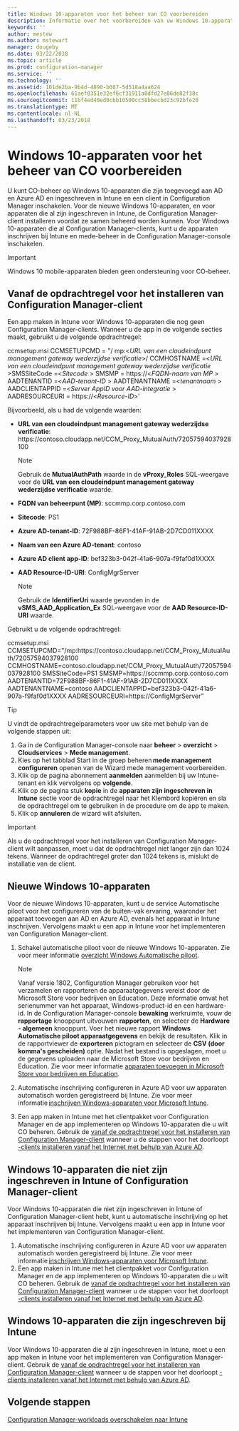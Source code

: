 ```yaml
---
title: Windows 10-apparaten voor het beheer van CO voorbereiden
description: Informatie over het voorbereiden van uw Windows 10-apparaten voor CO-beheer.
keywords: ''
author: mestew
ms.author: mstewart
manager: dougeby
ms.date: 03/22/2018
ms.topic: article
ms.prod: configuration-manager
ms.service: ''
ms.technology: ''
ms.assetid: 101de2ba-9b4d-4890-b087-5d518a4aa624
ms.openlocfilehash: 61aef0351e32ef6cf31911a8dfd27e86de82f38c
ms.sourcegitcommit: 11bf4ed40ed0cbb10500cc58bbecbd23c92bfe20
ms.translationtype: MT
ms.contentlocale: nl-NL
ms.lasthandoff: 03/23/2018
---
```

# <a name="prepare-windows-10-devices-for-co-management"></a>Windows 10-apparaten voor het beheer van CO voorbereiden
U kunt CO-beheer op Windows 10-apparaten die zijn toegevoegd aan AD en Azure AD en ingeschreven in Intune en een client in Configuration Manager inschakelen. Voor de nieuwe Windows 10-apparaten, en voor apparaten die al zijn ingeschreven in Intune, de Configuration Manager-client installeren voordat ze samen beheerd worden kunnen. Voor Windows 10-apparaten die al Configuration Manager-clients, kunt u de apparaten inschrijven bij Intune en mede-beheer in de Configuration Manager-console inschakelen.

> [!IMPORTANT]
> Windows 10 mobile-apparaten bieden geen ondersteuning voor CO-beheer.

## <a name="command-line-to-install-configuration-manager-client"></a>Vanaf de opdrachtregel voor het installeren van Configuration Manager-client
Een app maken in Intune voor Windows 10-apparaten die nog geen Configuration Manager-clients. Wanneer u de app in de volgende secties maakt, gebruikt u de volgende opdrachtregel:

ccmsetup.msi CCMSETUPCMD = "/ mp:&#60;*URL van een cloudeindpunt management gateway wederzijdse verificatie*&#62;/ CCMHOSTNAME =&#60;*URL van een cloudeindpunt management gateway wederzijdse verificatie* &#62;SMSSiteCode =&#60;*Sitecode* &#62; SMSMP = https:&#47;/&#60;*FQDN-naam van MP* &#62; AADTENANTID =&#60;*AAD-tenant-ID*  &#62; AADTENANTNAME =&#60;*tenantnaam* &#62; AADCLIENTAPPID =&#60;*Server AppID voor AAD-integratie* &#62; AADRESOURCEURI = https:&#47;/&#60;*Resource-ID*&#62;'

Bijvoorbeeld, als u had de volgende waarden:

- **URL van een cloudeindpunt management gateway wederzijdse verificatie**: https:/&#47;contoso.cloudapp.net/CCM_Proxy_MutualAuth/72057594037928100    

   >[!Note]    
   >Gebruik de **MutualAuthPath** waarde in de **vProxy_Roles** SQL-weergave voor de **URL van een cloudeindpunt management gateway wederzijdse verificatie** waarde.

- **FQDN van beheerpunt (MP)**: sccmmp.corp.contoso.com    
- **Sitecode**: PS1    
- **Azure AD-tenant-ID**: 72F988BF-86F1-41AF-91AB-2D7CD011XXXX    
- **Naam van een Azure AD-tenant**: contoso    
- **Azure AD client app-ID**: bef323b3-042f-41a6-907a-f9faf0d1XXXX     
- **AAD Resource-ID-URI**: ConfigMgrServer    

  > [!Note]    
  > Gebruik de **IdentifierUri** waarde gevonden in de **vSMS_AAD_Application_Ex** SQL-weergave voor de **AAD Resource-ID-URI** waarde.

Gebruikt u de volgende opdrachtregel:

ccmsetup.msi CCMSETUPCMD="/mp:https:/&#47;contoso.cloudapp.net/CCM_Proxy_MutualAuth/72057594037928100    CCMHOSTNAME=contoso.cloudapp.net/CCM_Proxy_MutualAuth/72057594037928100 SMSSiteCode=PS1 SMSMP=https:/&#47;sccmmp.corp.contoso.com AADTENANTID=72F988BF-86F1-41AF-91AB-2D7CD011XXXX AADTENANTNAME=contoso  AADCLIENTAPPID=bef323b3-042f-41a6-907a-f9faf0d1XXXX AADRESOURCEURI=https:/&#47;ConfigMgrServer”

> [!Tip]
> U vindt de opdrachtregelparameters voor uw site met behulp van de volgende stappen uit:     
> 1. Ga in de Configuration Manager-console naar **beheer** > **overzicht** > **Cloudservices**  >  **Mede management**.  
> 2. Kies op het tabblad Start in de groep beheren **mede management configureren** openen van de Wizard mede management voorbereiden.    
> 3. Klik op de pagina abonnement **aanmelden** aanmelden bij uw Intune-tenant en klik vervolgens op **volgende**.    
> 4. Klik op de pagina stuk **kopie** in de **apparaten zijn ingeschreven in Intune** sectie voor de opdrachtregel naar het Klembord kopiëren en sla de opdrachtregel om te gebruiken in de procedure om de app te maken.  
> 5. Klik op **annuleren** de wizard wilt afsluiten.

> [!Important]    
> Als u de opdrachtregel voor het installeren van Configuration Manager-client wilt aanpassen, moet u dat de opdrachtregel niet langer zijn dan 1024 tekens. Wanneer de opdrachtregel groter dan 1024 tekens is, mislukt de installatie van de client.


## <a name="new-windows-10-devices"></a>Nieuwe Windows 10-apparaten
Voor de nieuwe Windows 10-apparaten, kunt u de service Automatische piloot voor het configureren van de buiten-vak ervaring, waaronder het apparaat toevoegen aan AD en Azure AD, evenals het apparaat in Intune inschrijven. Vervolgens maakt u een app in Intune voor het implementeren van Configuration Manager-client.  
1. Schakel automatische piloot voor de nieuwe Windows 10-apparaten. Zie voor meer informatie [overzicht Windows Automatische piloot](https://docs.microsoft.com/windows/deployment/windows-10-auto-pilot).    

   > [!NOTE]   
   > Vanaf versie 1802, Configuration Manager gebruiken voor het verzamelen en rapporteren de apparaatgegevens vereist door de Microsoft Store voor bedrijven en Education. Deze informatie omvat het serienummer van het apparaat, Windows-product-id en een hardware-id. In de Configuration Manager-console **bewaking** werkruimte, vouw de **rapportage** knooppunt uitvouwen **rapporten**, en selecteer de **Hardware - algemeen**  knooppunt. Voer het nieuwe rapport **Windows Automatische piloot apparaatgegevens** en bekijk de resultaten. Klik in de rapportviewer de **exporteren** pictogram en selecteer de **CSV (door komma's gescheiden)** optie. Nadat het bestand is opgeslagen, moet u de gegevens uploaden naar de Microsoft Store voor bedrijven en Education. Zie voor meer informatie [apparaten toevoegen in Microsoft Store voor bedrijven en Education](https://docs.microsoft.com/microsoft-store/add-profile-to-devices#add-devices-and-apply-autopilot-deployment-profile).

2. Automatische inschrijving configureren in Azure AD voor uw apparaten automatisch worden geregistreerd bij Intune. Zie voor meer informatie [inschrijven Windows-apparaten voor Microsoft Intune](https://docs.microsoft.com/intune/windows-enroll).
3. Een app maken in Intune met het clientpakket voor Configuration Manager en de app implementeren op Windows 10-apparaten die u wilt CO beheren. Gebruik de [vanaf de opdrachtregel voor het installeren van Configuration Manager-client](#command-line-to-install-configuration-manager-client) wanneer u de stappen voor het doorloopt [-clients installeren vanaf het Internet met behulp van Azure AD](https://docs.microsoft.com/en-us/sccm/core/clients/deploy/deploy-clients-cmg-azure).   

## <a name="windows-10-devices-not-enrolled-in-intune-or-a-configuration-manager-client"></a>Windows 10-apparaten die niet zijn ingeschreven in Intune of Configuration Manager-client
Voor Windows 10-apparaten die niet zijn ingeschreven in Intune of Configuration Manager-client hebt, kunt u automatische inschrijving op het apparaat inschrijven bij Intune. Vervolgens maakt u een app in Intune voor het implementeren van Configuration Manager-client.
1. Automatische inschrijving configureren in Azure AD voor uw apparaten automatisch worden geregistreerd bij Intune. Zie voor meer informatie [inschrijven Windows-apparaten voor Microsoft Intune](https://docs.microsoft.com/intune/windows-enroll).  
2. Een app maken in Intune met het clientpakket voor Configuration Manager en de app implementeren op Windows 10-apparaten die u wilt CO beheren. Gebruik de [vanaf de opdrachtregel voor het installeren van Configuration Manager-client](#command-line-to-install-configuration-manager-client) wanneer u de stappen voor het doorloopt [-clients installeren vanaf het Internet met behulp van Azure AD](https://docs.microsoft.com/en-us/sccm/core/clients/deploy/deploy-clients-cmg-azure).

## <a name="windows-10-devices-enrolled-in-intune"></a>Windows 10-apparaten die zijn ingeschreven bij Intune
Voor Windows 10-apparaten die al zijn ingeschreven in Intune, moet u een app maken in Intune voor het implementeren van Configuration Manager-client. Gebruik de [vanaf de opdrachtregel voor het installeren van Configuration Manager-client](#command-line-to-install-configuration-manager-client) wanneer u de stappen voor het doorloopt [-clients installeren vanaf het Internet met behulp van Azure AD](https://docs.microsoft.com/en-us/sccm/core/clients/deploy/deploy-clients-cmg-azure).  

## <a name="next-steps"></a>Volgende stappen
[Configuration Manager-workloads overschakelen naar Intune](co-management-switch-workloads.md)